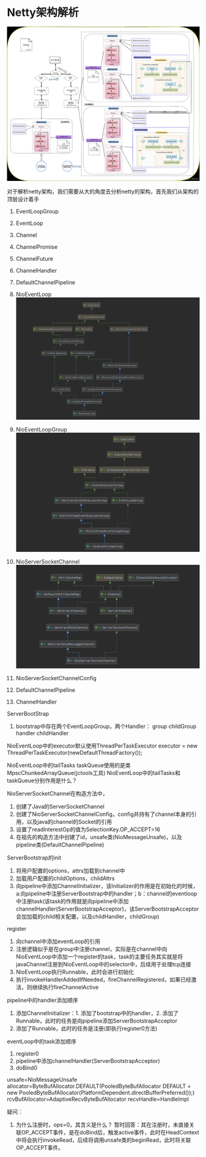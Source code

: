 # Netty架构解析

![netty](../image/netty.png)

对于解析netty架构，我们需要从大的角度去分析netty的架构，首先我们从架构的顶层设计着手
1. EventLoopGroup
2. EventLoop
3. Channel
4. ChannelPromise
5. ChannelFuture
6. ChannelHandler
7. DefaultChannelPipeline



1. NioEventLoop
![NioEventLoop类结构](../image/NioEventLoop类结构.png)
2. NioEventLoopGroup
![NioEventLoopGroup类结构](../image/NioEventLoopGroup类结构.png)
3. NioServerSocketChannel
![NioServerSocketChannel类结构](../image/NioServerSocketChannel类结构.png)
4. NioServerSocketChannelConfig

5. DefaultChannelPipeline

6. ChannelHandler

ServerBootStrap
1. bootstrap中存在两个EventLoopGroup，两个Handler：
    group
    childGroup
    handler
    childHandler

NioEventLoop中的executor默认使用ThreadPerTaskExecutor
executor = new ThreadPerTaskExecutor(newDefaultThreadFactory());

NioEventLoop中的tailTasks taskQueue使用的是类MpscChunkedArrayQueue(jctools工具)
NioEventLoop中的tailTasks和taskQueue分别作用是什么？

NioServerSocketChannel在构造方法中，
1. 创建了Java的ServerSocketChannel
2. 创建了NioServerSocketChannelConfig，config并持有了channel本身的引用，以及java的channel的Socket的引用
3. 设置了readInterestOp的值为SelectionKey.OP_ACCEPT=16
4. 在祖先的构造方法中创建了id，unsafe类(NioMessageUnsafe)，以及pipeline类(DefaultChannelPipeline)
  
ServerBootstrap的init
1. 将用户配置的options，attrs加载到channel中
2. 加载用户配置的childOptions，childAttrs
3. 向pipeline中添加ChannelInitializer，该Initializer的作用是在初始化的时候，a:向pipeline中注册ServerBootstrap中的handler；b：channel的eventloop中注册task(该task的作用就是向pipeline中添加channelHandler(ServerBootstrapAcceptor)，该ServerBootstrapAcceptor会加加载的child相关配置，以及childHandler，childGroup)

register
1. 向channel中添加eventLoop的引用
2. 注册逻辑似乎是在group中注册channel，实际是在channel中向NioEventLoop中添加一个register的task，task的主要任务其实就是将javaChannel注册到NioEventLoop中的selector中，后续用于处理tcp连接
3. NioEventLoop执行Runnable，此时会进行初始化
4. 执行invokeHandlerAddedIfNeeded，fireChannelRegistered，如果已经激活，则继续执行fireChannelActive

pipeline中的handler添加顺序
1. 添加ChannelInitializer：1. 添加了bootstrap中的handler，2. 添加了Runnable，此时的任务是向pipeline添加ServerBootstrapAcceptor
2. 添加了Runnable，此时的任务是注册(即执行register0方法)

eventLoop中的task添加顺序
1. register0
2. pipeline中添加channelHandler(ServerBootstrapAcceptor)
3. doBind0

unsafe=NioMessageUnsafe
allocator=ByteBufAllocator.DEFAULT(PooledByteBufAllocator DEFAULT = new PooledByteBufAllocator(PlatformDependent.directBufferPreferred());)
rcvBufAllocator=AdaptiveRecvByteBufAllocator
recvHandle=HandleImpl


疑问：
1. 为什么注册时，ops=0，其含义是什么？
暂时回答：其在注册时，未直接关联OP_ACCEPT事件，是在doBind后，触发active事件，此时在HeadContext中将会执行invokeRead，后续将调用unsafe类的beginRead，此时将关联OP_ACCEPT事件。